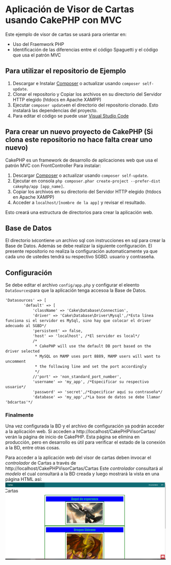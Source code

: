 
# Aplicación de Visor de Cartas usando CakePHP con MVC
Este ejemplo de visor de cartas se usará para orientar en:

* Uso del Fraemwork PHP
* Identificación de las diferencias entre el código Spaguetti y el código que usa el patrón MVC

## Para utilizar el repositorio de Ejemplo
1. Descargar e Instalar [Composer](https://getcomposer.org/doc/00-intro.md) o actualizar usando `composer self-update`. 
2. Clonar el repositorio y Copiar los archivos en su directorio del Servidor HTTP elegido (htdocs en Apache XAMPP)
3. Ejecutar `composer update`en el directorio del repositorio clonado. Esto instalará las dependencias del proyecto.
4. Para editar el código se puede usar [Visual Studio  Code](https://code.visualstudio.com/)

## Para crear un nuevo proyecto de CakePHP (Si clona este repositorio no hace falta crear uno nuevo)
CakePHP es un framework de desarrollo de aplicaciones web que usa el patrón MVC con FrontController
Para instalar:
1. Descargar [Composer](https://getcomposer.org/doc/00-intro.md) o actualizar usando `composer self-update`.
2. Ejecutar en consola `php composer.phar create-project --prefer-dist cakephp/app [app_name]`. 
3. Copiar los archivos en su directorio del Servidor HTTP elegido (htdocs en Apache XAMPP)
4. Acceder a `localhost/[nombre de la app]` y revisar el resultado.

Esto creará una estructura de directorios para crear la aplicación web.

## Base de Datos 
El directorio `bd`contiene un archivo sql con instrucciones en sql para crear la Base de Datos.
Además se debe realizar la siguiente configuración. El presente repositorio no realiza la configuración automaticamente ya que cada uno de ustedes tendrá su respectivo SGBD. usuario y contraseña.

## Configuración

Se debe editar el archivo `config/app.php` y configurar el eleento `DataSources`para que la aplicación tenga accesoa la Base de Datos.

```
'Datasources' => [
        'default' => [
            'className' => 'Cake\Database\Connection',
            'driver' => 'Cake\Database\Driver\Mysql',/*Esta línea funciona si el servidor es MySql, sino hay que colocar el driver adecuado al SGBD*/
            'persistent' => false,
            'host' => 'localhost', /*El servidor es local*/
            /*
             * CakePHP will use the default DB port based on the driver selected
             * MySQL on MAMP uses port 8889, MAMP users will want to uncomment
             * the following line and set the port accordingly
             */
            //'port' => 'non_standard_port_number',
            'username' => 'my_app', /*Especificar su respectivo usuario*/
            'password' => 'secret',/*Especificar aquí su contraseña*/
            'database' => 'my_app',/*La base de datos se debe llamar 'bdcartas'*/
```
### Finalmente
Una vez configurada la BD y el archivo de configuración ya podrán acceder a la aplicación web.
Si acceden a http://localhost/CakePHPVisorCartas/ verán la página de inicio de CakePHP. Esta página se elimina en producción, pero en desarrollo es útil para verificar el estado de la conexión a la BD, entre otras cosas.

Para acceder a la aplicación web del visor de cartas deben invocar el *controlador* de Cartas a través de http://localhost/CakePHPVisorCartas/Cartas
Este *controlador* consultará al *modelo* el cual consultará a la BD creada y luego mostrará la vista en una página HTML así:
![](preview.png)
